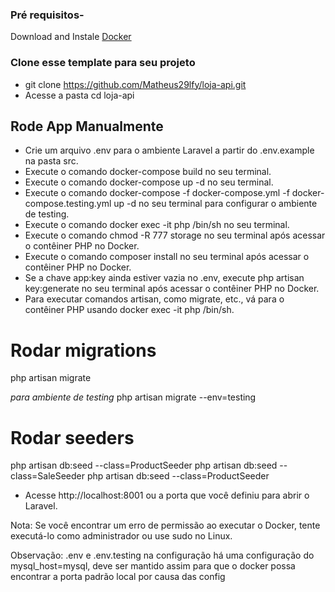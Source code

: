 ### Pré requisitos-

 Download and Instale [Docker](https://docs.docker.com/engine/install/)

 ### Clone esse template para seu projeto

 - git clone https://github.com/Matheus29lfy/loja-api.git
 - Acesse a pasta cd loja-api

 ## Rode App Manualmente
 - Crie um arquivo .env para o ambiente Laravel a partir do .env.example na pasta src.
 - Execute o comando docker-compose build no seu terminal.
 - Execute o comando docker-compose up -d no seu terminal.
 - Execute o comando docker-compose -f docker-compose.yml -f docker-compose.testing.yml up -d no seu terminal para configurar o ambiente de testing.  
 - Execute o comando docker exec -it php /bin/sh no seu terminal.
 - Execute o comando chmod -R 777 storage no seu terminal após acessar o contêiner PHP no Docker.
- Execute o comando composer install no seu terminal após acessar o contêiner PHP no Docker.
 - Se a chave app:key ainda estiver vazia no .env, execute php artisan key:generate no seu terminal após acessar o contêiner PHP no Docker.
 - Para executar comandos artisan, como migrate, etc., vá para o contêiner PHP usando docker exec -it php /bin/sh.
# Rodar migrations
 php artisan migrate

*para ambiente de testing*
 php artisan migrate --env=testing

 # Rodar seeders

 php artisan db:seed --class=ProductSeeder
 php artisan db:seed --class=SaleSeeder
 php artisan db:seed --class=ProductSeeder

 - Acesse http://localhost:8001 ou a porta que você definiu para abrir o Laravel.

 Nota: Se você encontrar um erro de permissão ao executar o Docker, tente executá-lo como administrador ou use sudo no Linux.

 Observação: .env e .env.testing na configuração há uma configuração do mysql_host=mysql, deve ser mantido assim para que o docker possa encontrar a porta padrão local por causa das config
